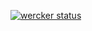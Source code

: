 [![wercker status](https://app.wercker.com/status/e7851de6977ead70097094ba40618473/m "wercker status")](https://app.wercker.com/project/bykey/e7851de6977ead70097094ba40618473)